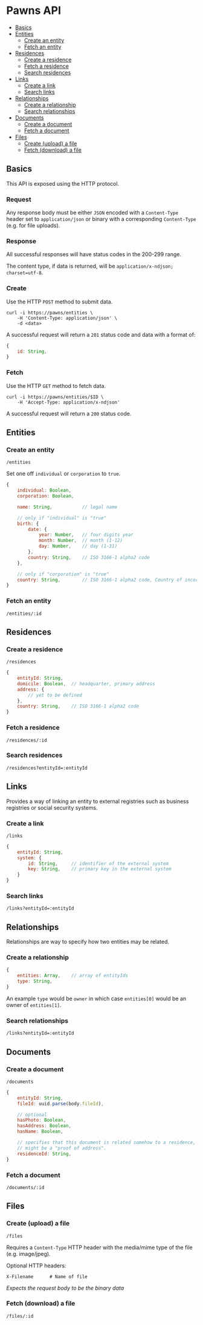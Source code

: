 # Pawns API

- [Basics](#basics)
- [Entities](#entities)
	- [Create an entity](#create-an-entity)
	- [Fetch an entity](#fetch-an-entity)
- [Residences](#residences)
	- [Create a residence](#create-a-residence)
	- [Fetch a residence](#fetch-a-residence)
	- [Search residences](#search-residences)
- [Links](#links)
	- [Create a link](#create-a-link)
	- [Search links](#search-links)
- [Relationships](#relationships)
	- [Create a relationship](#create-upload-a-relationships)
	- [Search relationships](#search-relationships)
- [Documents](#documents)
	- [Create a document](#create-a-document)
	- [Fetch a document](#fetch-a-document)
- [Files](#files)
	- [Create (upload) a file](#create-upload-a-file)
	- [Fetch (download) a file](#fetch-download-a-file)

## Basics

This API is exposed using the HTTP protocol.

### Request

Any response body must be either `JSON` encoded with a `Content-Type` header
set to `application/json` or binary with a corresponding `Content-Type` (e.g.
for file uploads).

### Response

All successful responses will have status codes in the 200-299 range.

The content type, if data is returned, will be `application/x-ndjson;
charset=utf-8`.

### Create

Use the HTTP `POST` method to submit data.

```shell
curl -i https://pawns/entities \
	-H 'Content-Type: application/json' \
	-d <data>
```

A successful request will return a `201` status code and data with a format
of:

```js
{
	id: String,
}
```

### Fetch

Use the HTTP `GET` method to fetch data.

```shell
curl -i https://pawns/entities/$ID \
	-H 'Accept-Type: application/x-ndjson'
```

A successful request will return a `200` status code.

## Entities

### Create an entity

`/entities`

Set one off `individual` or `corporation` to `true`.

```js
{
	individual: Boolean,
	corporation: Boolean,

	name: String,			// legal name

	// only if "individual" is "true"
	birth: {
		date: {
			year: Number,	// four digits year
			month: Number,	// month (1-12)
			day: Number,	// day (1-31)
		},
		country: String,	// ISO 3166-1 alpha2 code
	},

	// only if "corporation" is "true"
	country: String,		// ISO 3166-1 alpha2 code, Country of incorporation
}
```

### Fetch an entity

`/entities/:id`

## Residences

### Create a residence

`/residences`

```js
{
	entityId: String,
	domicile: Boolean,	// headquarter, primary address
	address: {
		// yet to be defined
	},
	country: String,	// ISO 3166-1 alpha2 code
}
```

### Fetch a residence

`/residences/:id`

### Search residences

```
/residences?entityId=:entityId
```

## Links

Provides a way of linking an entity to external registries such as business
registries or social security systems.

### Create a link

`/links`

```js
{
	entityId: String,
	system: {
		id: String,		// identifier of the external system
		key: String,	// primary key in the external system
	}
}
```

### Search links

`/links?entityId=:entityId`

## Relationships

Relationships are way to specify how two entities may be related.

### Create a relationship

```js
{
	entities: Array,	// array of entityIds
	type: String,
}
```

An example `type` would be `owner` in which case `entities[0]` would be an
owner of `entities[1]`.

### Search relationships

`/links?entityId=:entityId`

## Documents

### Create a document

`/documents`

```js
{
	entityId: String,
	fileId: uuid.parse(body.fileId),

	// optional
	hasPhoto: Boolean,
	hasAddress: Boolean,
	hasName: Boolean,

	// specifies that this document is related somehow to a residence, it
	// might be a "proof of address".
	residenceId: String,
}
```

### Fetch a document

`/documents/:id`

## Files

### Create (upload) a file

`/files`

Requires a `Content-Type` HTTP header with the media/mime type of the file
(e.g. image/jpeg).

Optional HTTP headers:

```
X-Filename		# Name of file
```

*Expects the request body to be the binary data*

### Fetch (download) a file

`/files/:id`
